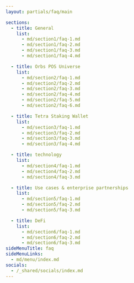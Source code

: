 ```yaml
---
layout: partials/faq/main

sections:
  - title: General
    list:
      - md/section1/faq-1.md
      - md/section1/faq-2.md
      - md/section1/faq-3.md
      - md/section1/faq-4.md

  - title: Orbs POS Universe
    list:
      - md/section2/faq-1.md
      - md/section2/faq-2.md
      - md/section2/faq-3.md
      - md/section2/faq-4.md
      - md/section2/faq-5.md
      - md/section2/faq-6.md

  - title: Tetra Staking Wallet
    list:
      - md/section3/faq-1.md
      - md/section3/faq-2.md
      - md/section3/faq-3.md
      - md/section3/faq-4.md

  - title: technology
    list:
      - md/section4/faq-1.md
      - md/section4/faq-2.md
      - md/section4/faq-3.md

  - title: Use cases & enterprise partnerships
    list:
      - md/section5/faq-1.md
      - md/section5/faq-2.md
      - md/section5/faq-3.md

  - title: DeFi
    list:
      - md/section6/faq-1.md
      - md/section6/faq-2.md
      - md/section6/faq-3.md
sideMenuTitle: faq
sideMenuLinks:
  - md/menu/index.md
socials:
  - /_shared/socials/index.md
---
```

